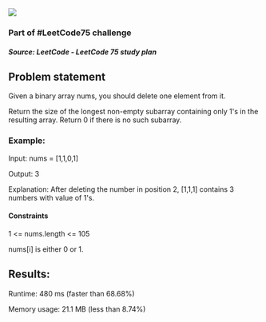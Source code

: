 <img src='https://img.shields.io/badge/Difficulty-Easy-green'>

<h3>Part of #LeetCode75 challenge</h3>

<h5>Source: LeetCode - LeetCode 75 study plan</h5>

<h2>Problem statement</h2>

Given a binary array nums, you should delete one element from it.

Return the size of the longest non-empty subarray containing only 1's in the resulting array. Return 0 if there is no such subarray.

<h3>Example:</h3>

Input: nums = [1,1,0,1]

Output: 3

Explanation: After deleting the number in position 2, [1,1,1] contains 3 numbers with value of 1's.

<h4>Constraints</h4>

1 <= nums.length <= 105

nums[i] is either 0 or 1.

<h2>Results:</h2>

<p>Runtime: 480 ms (faster than 68.68%)</p>
Memory usage: 21.1 MB (less than 8.74%)